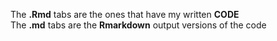The **.Rmd** tabs are the ones that have my written **CODE**    
The **.md** tabs are the **Rmarkdown** output versions of the code
